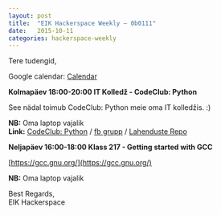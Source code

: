 ```yaml
---
layout: post
title:  "EIK Hackerspace Weekly – 0b0111"
date:   2015-10-11
categories: hackerspace-weekly
---
```


Tere tudengid,

Google calendar: [Calendar](https://www.google.com/calendar/embed?src=c28hbeqbtg3ri59eebm6fp3bto%40group.calendar.google.com&ctz=Europe/Tallinn)

**Kolmapäev 18:00-20:00 IT Kolledž - CodeClub: Python**

See nädal toimub CodeClub: Python meie oma IT kolledžis. :)

**NB:** Oma laptop vajalik<br>
**Link:** [CodeClub: Python](http://www.ttu.ee/projects/mektory-eng/events-2/introductory-interdisciplinary-courses/) / [fb grupp](https://www.facebook.com/groups/518152608341532/) / [Lahenduste Repo](https://github.com/EIK-LUG/PythonCodeClub)

**Neljapäev 16:00-18:00 Klass 217 -  Getting started with GCC**

[https://gcc.gnu.org/](https://gcc.gnu.org/)

**NB:** Oma laptop vajalik

Best Regards,<br>
EIK Hackerspace
